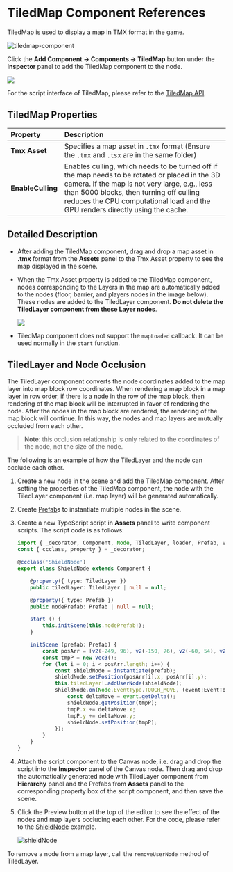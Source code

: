 # TiledMap Component References

TiledMap is used to display a map in TMX format in the game.

![tiledmap-component](tiledmap/tiledmap-component.png)

Click the **Add Component -> Components -> TiledMap** button under the **Inspector** panel to add the TiledMap component to the node.

![](./tiledmap/add_tiledmap.png)

For the script interface of TiledMap, please refer to the [TiledMap API](__APIDOC__/en/class/TiledMap).

## TiledMap Properties

| Property | Description
| :---------------- | :----------------- |
| **Tmx Asset** | Specifies a map asset in `.tmx` format (Ensure the `.tmx` and `.tsx` are in the same folder)|
| **EnableCulling** | Enables culling, which needs to be turned off if the map needs to be rotated or placed in the 3D camera. If the map is not very large, e.g., less than 5000 blocks, then turning off culling reduces the CPU computational load and the GPU renders directly using the cache.

## Detailed Description

- After adding the TiledMap component, drag and drop a map asset in **.tmx** format from the **Assets** panel to the Tmx Asset property to see the map displayed in the scene.
- When the Tmx Asset property is added to the TiledMap component, nodes corresponding to the Layers in the map are automatically added to the nodes (floor, barrier, and players nodes in the image below). These nodes are added to the TiledLayer component. **Do not delete the TiledLayer component from these Layer nodes**.

    ![](./tiledmap/tiledlayer.png)

- TiledMap component does not support the `mapLoaded` callback. It can be used normally in the `start` function.

## TiledLayer and Node Occlusion

The TiledLayer component converts the node coordinates added to the map layer into map block row coordinates. When rendering a map block in a map layer in row order, if there is a node in the row of the map block, then rendering of the map block will be interrupted in favor of rendering the node. After the nodes in the map block are rendered, the rendering of the map block will continue. In this way, the nodes and map layers are mutually occluded from each other.

> **Note**: this occlusion relationship is only related to the coordinates of the node, not the size of the node.

The following is an example of how the TiledLayer and the node can occlude each other.

1. Create a new node in the scene and add the TiledMap component. After setting the properties of the TiledMap component, the node with the TiledLayer component (i.e. map layer) will be generated automatically.

2. Create [Prefab](../../asset/prefab.md)s to instantiate multiple nodes in the scene.

3. Create a new TypeScript script in **Assets** panel to write component scripts. The script code is as follows:

    ```ts
    import { _decorator, Component, Node, TiledLayer, loader, Prefab, v2, instantiate, Vec3, EventTouch } from 'cc';
    const { ccclass, property } = _decorator;

    @ccclass('ShieldNode')
    export class ShieldNode extends Component {

        @property({ type: TiledLayer })
        public tiledLayer: TiledLayer | null = null;

        @property({ type: Prefab })
        public nodePrefab: Prefab | null = null;

        start () {
            this.initScene(this.nodePrefab!);
        }

        initScene (prefab: Prefab) {
            const posArr = [v2(-249, 96), v2(-150, 76), v2(-60, 54), v2(-248, -144), v2(-89, -34)];
            const tmpP = new Vec3();
            for (let i = 0; i < posArr.length; i++) {
                const shieldNode = instantiate(prefab);
                shieldNode.setPosition(posArr[i].x, posArr[i].y);
                this.tiledLayer!.addUserNode(shieldNode);
                shieldNode.on(Node.EventType.TOUCH_MOVE, (event:EventTouch) => {
                    const deltaMove = event.getDelta();
                    shieldNode.getPosition(tmpP);
                    tmpP.x += deltaMove.x;
                    tmpP.y += deltaMove.y;
                    shieldNode.setPosition(tmpP);
                });
            }
        }
    }
    ```

4. Attach the script component to the Canvas node, i.e. drag and drop the script into the **Inspector** panel of the Canvas node. Then drag and drop the automatically generated node with TiledLayer component from **Hierarchy** panel and the Prefabs from **Assets** panel to the corresponding property box of the script component, and then save the scene.

5. Click the Preview button at the top of the editor to see the effect of the nodes and map layers occluding each other. For the code, please refer to the [ShieldNode](https://github.com/cocos/cocos-test-projects/tree/v3.6/assets/cases/middleware/tiled-map) example.

    ![shieldNode](./tiledmap/shieldNode.png)

To remove a node from a map layer, call the `removeUserNode` method of TiledLayer.
